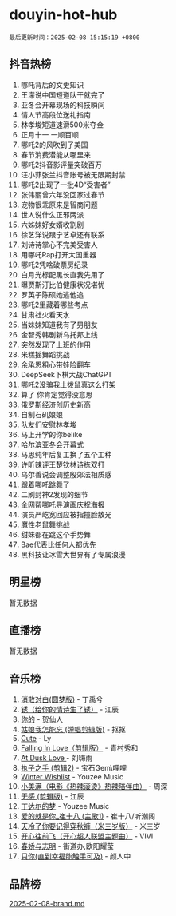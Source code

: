 # douyin-hot-hub

`最后更新时间：2025-02-08 15:15:19 +0800`

## 抖音热榜

1. 哪吒背后的文史知识
1. 王濛说中国短道队干就完了
1. 亚冬会开幕现场的科技瞬间
1. 情人节高段位送礼指南
1. 林孝埈短道速滑500米夺金
1. 正月十一 一顺百顺
1. 哪吒2的风吹到了美国
1. 春节消费潜能从哪里来
1. 哪吒2抖音影评量突破百万
1. 汪小菲张兰抖音账号被无限期封禁
1. 哪吒2出现了一批4D“受害者”
1. 张伟丽曾六年没回家过春节
1. 宠物很乖原来是智商问题
1. 世人说什么正邪两派
1. 六姊妹好女婿收割剧
1. 徐艺洋说跟宁艺卓还有联系
1. 刘诗诗掌心不完美受害人
1. 用哪吒Rap打开大国重器
1. 哪吒2凭啥破票房纪录
1. 白月光标配黑长直我先用了
1. 曝贾斯汀比伯健康状况堪忧
1. 罗英子陈硕她逃他追
1. 哪吒2里藏着哪些考点
1. 甘肃社火看天水
1. 当妹妹知道我有了男朋友
1. 金智秀韩剧新乌托邦上线
1. 突然发现了上班的作用
1. 米糕摇舞蹈挑战
1. 余承恩粗心带娃险翻车
1. DeepSeek下棋大战ChatGPT
1. 哪吒2没骗我土拨鼠真这么打架
1. 算了 你肯定觉得没意思
1. 俄罗斯经济创历史新高
1. 自制石矶娘娘
1. 队友们安慰林孝埈
1. 马上开学的你belike
1. 哈尔滨亚冬会开幕式
1. 马思纯年后复工换了五个工种
1. 许昕辣评王楚钦林诗栋双打
1. 乌尔善说会调整殷郊法相质感
1. 跟着哪吒跳舞了
1. 二刷封神2发现的细节
1. 全网帮哪吒导演画庆祝海报
1. 演员严屹宽回应被指撞脸敖光
1. 魔性老鼠舞挑战
1. 甜妹都在跳这个手势舞
1. Bae代表比任何人都优先
1. 黑科技让冰雪大世界有了专属浪漫

## 明星榜

暂无数据

## 直播榜

暂无数据

## 音乐榜

1. [消散对白(圆梦版)](https://sf5-hl-cdn-tos.douyinstatic.com/obj/tos-cn-ve-2774/og4jB5I5IizzoZVAAAzWgBMAsMDWoArfwBOiFs) - 丁禹兮
1. [锈（给你的情诗生了锈）](https://sf5-hl-cdn-tos.douyinstatic.com/obj/tos-cn-ve-2774/o8a1PBtVqIYbPEGK6e5A4egedVMdm3fCIz6bbE) - 江辰
1. [你的](https://sf5-hl-cdn-tos.douyinstatic.com/obj/tos-cn-ve-2774/oYuIeKf42jB7sEV6B2upMdpYAgfrQWj0FeRegh) - 贺仙人
1. [姑娘我怎能忘 (弹唱剪辑版)](https://sf5-hl-cdn-tos.douyinstatic.com/obj/tos-cn-ve-2774/okamwrBGEMz6illuEofAsMV4yzF5tVWbBiA5AI) - 抠抠
1. [Cute](https://sf5-hl-cdn-tos.douyinstatic.com/obj/tos-cn-ve-2774/o4IbIzHWKAAB4wsS5qMBRiiAlEBGTpQRNfFvuo) - Ly
1. [Falling In Love（剪辑版）](https://sf5-hl-cdn-tos.douyinstatic.com/obj/tos-cn-ve-2774/o8ajpA8zzgBPahbBIO8AcKGBLJezFCRd1wfP9f) - 青村秀和
1. [ At Dusk  Love ](https://sf5-hl-cdn-tos.douyinstatic.com/obj/tos-cn-ve-2774/o8CrpCf5CaYgI4ZrtQgMQAFEfuGqNnRSDQAPBc) - 刘嗨雨
1. [执子之手 (剪辑2)](https://sf5-hl-cdn-tos.douyinstatic.com/obj/tos-cn-ve-2774/oUoZLQjCc31XzqsBnBQUNgeKtYPBcgbFDwtfcu) - 宝石Gem\哩哩
1. [Winter Wishlist](https://sf5-hl-cdn-tos.douyinstatic.com/obj/tos-cn-ve-2774/oIIgUOeamCFCVAzxN6MFRLIBlLGpUqQxeeHrLE) - Youzee Music
1. [小美满（电影《热辣滚烫》热辣陪伴曲）](https://sf5-hl-cdn-tos.douyinstatic.com/obj/tos-cn-ve-2774/o0GAn2lSgfZIDUgtevCGDQYnFg4CwnrBaxbTZL) - 周深
1. [无感 (剪辑版)](https://sf5-hl-cdn-tos.douyinstatic.com/obj/tos-cn-ve-2774/o0eIsUzJBDlQaQFC5OFlgbMEZC1TFYBftOBn6p) - 江辰
1. [丁达尔的梦](https://sf5-hl-cdn-tos.douyinstatic.com/obj/tos-cn-ve-2774/oMU3WirUZBVQkAC9ccG5P2IQirziZM2RTInUY) - Youzee Music
1. [爱的就是你_崔十八 (主歌1)](https://sf5-hl-cdn-tos.douyinstatic.com/obj/tos-cn-ve-2774/oI5BO5DhFZ6UTcNCnZaOCBLtZ7WIMQGfgnXf5E) - 崔十八/听潮阁
1. [天冷了你要记得穿秋裤（米三岁版）](https://sf5-hl-cdn-tos.douyinstatic.com/obj/tos-cn-ve-2774/oQlIwVIDWiZ6BQilAorS7MA0AgCkQDvcZAdm1) - 米三岁
1. [开心往前飞（开心超人联盟主题曲）](https://sf5-hl-cdn-tos.douyinstatic.com/obj/tos-cn-ve-2774/9d8fb7c82cf1421fb93a9fe925275e0a) - VIVI
1. [春娇与志明](https://sf5-hl-cdn-tos.douyinstatic.com/obj/tos-cn-ve-2774/e530d8fceb7044b39707d7f9ff54add1) - 街道办,欧阳耀莹
1. [只你(直到幸福能触手可及)](https://sf5-hl-cdn-tos.douyinstatic.com/obj/tos-cn-ve-2774/o0lBkRDzFTeaVSUz3ZZSCBVtZ5DIMQGfgmEAuE) - 颜人中

## 品牌榜

[2025-02-08-brand.md](2025-02-08-brand.md)
